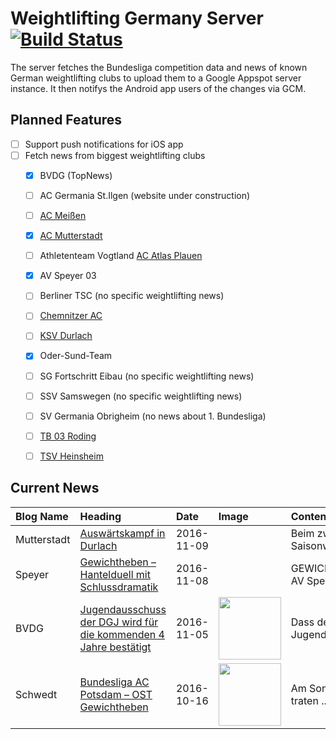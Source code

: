 # Weightlifting Germany Server [![Build Status](https://travis-ci.org/WGierke/weightlifting_germany_server.svg?branch=master)](https://travis-ci.org/WGierke/weightlifting_germany_server)

The server fetches the Bundesliga competition data and news of known German weightlifting clubs to upload them to a Google Appspot server instance.
It then notifys the Android app users of the changes via GCM.

## Planned Features
- [ ] Support push notifications for iOS app  
- [ ] Fetch news from biggest weightlifting clubs
    - [X] BVDG (TopNews)
    - [ ] AC Germania St.Ilgen (website under construction)
    - [ ] [AC Meißen](http://www.ac-meissen.de/index.php?start=1)
    - [X] [AC Mutterstadt](http://www.ac-mutterstadt.de/index.php?start=1)
    - [ ] Athletenteam Vogtland [AC Atlas Plauen](https://acatlas.wordpress.com/)
    - [X] AV Speyer 03
    - [ ] Berliner TSC (no specific weightlifting news)
    - [ ] [Chemnitzer AC](http://chemnitzer-athletenclub.de/aktuelles/news/page/1/)
    - [ ] [KSV Durlach](http://ksvdurlach.de/news?page_n54=1)
    - [X] Oder-Sund-Team
    - [ ] SG Fortschritt Eibau (no specific weightlifting news)
    - [ ] SSV Samswegen (no specific weightlifting news)
    - [ ] SV Germania Obrigheim (no news about 1. Bundesliga)
    - [ ] [TB 03 Roding](http://www.tb03-gewichtheben.de/page/1/)
    - [ ] [TSV Heinsheim](http://gewichtheben.tsv-heinsheim.de/index.php?start=1)


## Current News

| Blog Name   | Heading                                                                                                                                                                    | Date       | Image                                                                                                                            | Content                 |
|:------------|:---------------------------------------------------------------------------------------------------------------------------------------------------------------------------|:-----------|:---------------------------------------------------------------------------------------------------------------------------------|:------------------------|
| Mutterstadt | [Auswärtskampf in Durlach](http://www.ac-mutterstadt.de/index.php?start=0&heading=6f93e860447e430ec226928ba3eb425d1478646000.0)                                            | 2016-11-09 |                                                                                                                                  | Beim zweiten Saisonw... |
| Speyer      | [Gewichtheben – Hantelduell mit Schlussdramatik](http://www.av03-speyer.de/2016/11/gewichtheben-hantelduell-mit-schlussdramatik/)                                          | 2016-11-08 |                                                                                                                                  | GEWICHTHEBEN: AV Spe... |
| BVDG        | [Jugendausschuss der DGJ wird für die kommenden 4 Jahre bestätigt](http://www.german-weightlifting.de/jugendausschuss-der-dgj-wird-fuer-die-kommenden-4-jahre-bestaetigt/) | 2016-11-05 | <img src='http://www.german-weightlifting.de/wp-content/uploads/2016/11/JVV-2016-Diemer-und-Gründer.jpg' width='100px'/>         | Dass der Jugendaussc... |
| Schwedt     | [Bundesliga AC Potsdam – OST Gewichtheben](http://gewichtheben.blauweiss65-schwedt.de/?p=7342)                                                                             | 2016-10-16 | <img src='http://gewichtheben.blauweiss65-schwedt.de/wp-content/uploads/2009/02/Oder-Sund-Team-2013-300x169.jpg' width='100px'/> | Am Sonnabend traten ... |